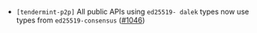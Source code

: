- `[tendermint-p2p]` All public APIs using `ed25519-
  dalek` types now use types from `ed25519-consensus`
  ([#1046](https://github.com/informalsystems/tendermint-rs/pull/1046))